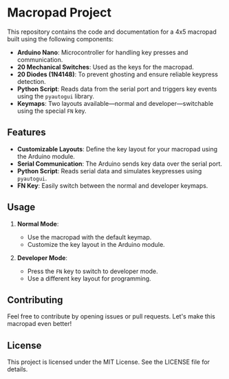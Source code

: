 # Macropad Project

This repository contains the code and documentation for a 4x5 macropad built using the following components:

- **Arduino Nano**: Microcontroller for handling key presses and communication.
- **20 Mechanical Switches**: Used as the keys for the macropad.
- **20 Diodes (1N4148)**: To prevent ghosting and ensure reliable keypress detection.
- **Python Script**: Reads data from the serial port and triggers key events using the `pyautogui` library.
- **Keymaps**: Two layouts available—normal and developer—switchable using the special `FN` key.

## Features

- **Customizable Layouts**: Define the key layout for your macropad using the Arduino module.
- **Serial Communication**: The Arduino sends key data over the serial port.
- **Python Script**: Reads serial data and simulates keypresses using `pyautogui`.
- **FN Key**: Easily switch between the normal and developer keymaps.

## Usage

1. **Normal Mode**:
   - Use the macropad with the default keymap.
   - Customize the key layout in the Arduino module.

2. **Developer Mode**:
   - Press the `FN` key to switch to developer mode.
   - Use a different key layout for programming.

## Contributing

Feel free to contribute by opening issues or pull requests. Let's make this macropad even better!

## License

This project is licensed under the MIT License. See the LICENSE file for details.